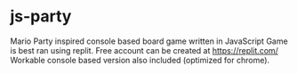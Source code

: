 # js-party
Mario Party inspired console based board game written in JavaScript
Game is best ran using replit. Free account can be created at https://replit.com/
Workable console based version also included (optimized for chrome).
